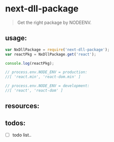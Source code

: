 # next-dll-package
> Get the right package by NODEENV.


## usage:
```js
var NxDllPackage = require('next-dll-package');
var reactPkg = NxDllPackage.get('react');

console.log(reactPkg);

// process.env.NODE_ENV = production:
//[ 'react.min', 'react-dom.min' ]

// process.env.NODE_ENV = development:
//[ 'react', 'react-dom' ]
```


## resources:

## todos:
- [ ] todo list..
